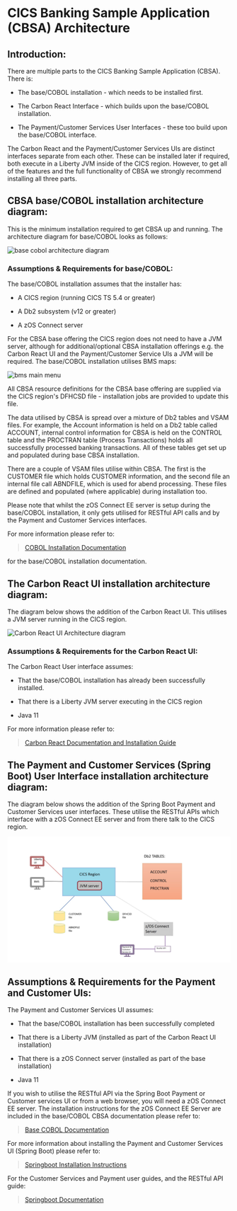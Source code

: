 # CICS Banking Sample Application (CBSA) Architecture

## Introduction:

There are multiple parts to the CICS Banking Sample Application (CBSA).
There is:

-   The base/COBOL installation - which needs to be installed first.

-   The Carbon React Interface - which builds upon the base/COBOL
    installation.

-   The Payment/Customer Services User Interfaces - these too build
    upon the base/COBOL interface.

The Carbon React and the Payment/Customer Services UIs are distinct
interfaces separate from each other. These can be installed later if
required, both execute in a Liberty JVM inside of the CICS region.
However, to get all of the features and the full functionality of CBSA
we strongly recommend installing all three parts.

## CBSA base/COBOL installation architecture diagram: 

This is the minimum installation required to get CBSA up and running.
The architecture diagram for base/COBOL looks as follows:

![base cobol architecture diagram](../doc/images/Architecture/Base_cobol_CBSA_architecture_diagram.jpg)

### Assumptions & Requirements for base/COBOL:

The base/COBOL installation assumes that the installer has:

-   A CICS region (running CICS TS 5.4 or greater)

-   A Db2 subsystem (v12 or greater)

-   A zOS Connect server

For the CBSA base offering the CICS region does not need to have a JVM
server, although for additional/optional CBSA installation offerings
e.g. the Carbon React UI and the Payment/Customer Service UIs a JVM will be
required. The base/COBOL installation utilises BMS maps:

![bms main menu](../doc/images/Architecture/BMS_User_Main_Menu.jpg)


All CBSA resource definitions for the CBSA base offering are supplied
via the CICS region's DFHCSD file - installation jobs are provided to
update this file.

The data utilised by CBSA is spread over a mixture of Db2 tables and
VSAM files. For example, the Account information is held on a Db2 table
called ACCOUNT, internal control information for CBSA is held on the
CONTROL table and the PROCTRAN table (Process Transactions) holds all
successfully processed banking transactions. All of these tables get set
up and populated during base CBSA installation.

There are a couple of VSAM files utilise within CBSA. The first is the
CUSTOMER file which holds CUSTOMER information, and the second file an
internal file call ABNDFILE, which is used for abend processing. These
files are defined and populated (where applicable) during installation
too.

Please note that whilst the zOS Connect EE server is setup during the
base/COBOL installation, it only gets utilised for RESTful API calls and
by the Payment and Customer Services interfaces.

For more information please refer to:

> [COBOL Installation Documentation](../etc/install/base/doc/CBSA_base_cobol_installation_instructions.md)

for the base/COBOL installation documentation.

## The Carbon React UI installation architecture diagram:

The diagram below shows the addition of the Carbon React UI. This utilises a
JVM server running in the CICS region.

![Carbon React UI Architecture diagram](/doc/images/Architecture/CarbonReactUI_CBSA_architecture_diagram.jpg)

### Assumptions & Requirements for the Carbon React UI: 

The Carbon React User interface assumes:

-   That the base/COBOL installation has already been successfully
    installed.

-   That there is a Liberty JVM server executing in the CICS region

-   Java 11

For more information please refer to:

> [Carbon React Documentation and Installation Guide](../etc/install/carbonReactUI/doc/CBSA_Carbon_React_UI_installation_deployment_guide.md)

## The Payment and Customer Services (Spring Boot) User Interface installation architecture diagram:

The diagram below shows the addition of the Spring Boot Payment and
Customer Services user interfaces. These utilise the RESTful APIs which
interface with a zOS Connect EE server and from there talk to the CICS
region.

![Payment and CS architecture diagram](../doc/images/Architecture/Payment_and_Customer_Services_UI_CBSA_architecture_diagram.jpg)

## Assumptions & Requirements for the Payment and Customer UIs: 

The Payment and Customer Services UI assumes:

-   That the base/COBOL installation has been successfully completed

-   That there is a Liberty JVM (installed as part of the Carbon React UI installation)

-   That there is a zOS Connect server (installed as part of the base installation)

-   Java 11

If you wish to utilise the RESTful API via the Spring Boot Payment or
Customer services UI or from a web browser, you will need a zOS Connect
EE server. The installation instructions for the zOS Connect EE Server
are included in the base/COBOL CBSA documentation please refer to:

> [Base COBOL Documentation](../etc/install/base/doc/CBSA_base_cobol_installation_instructions.md)

For more information about installing the Payment and Customer Services
UI (Spring Boot) please refer to:

> [Springboot Installation Instructions](../etc/install/springBootUI/doc/CBSA_Deploying_the_Payment_Customer_Services_Springboot_apps.md)

For the Customer Services and Payment user guides, and the RESTful API guide:

> [Springboot Documentation](../etc/usage/springBoot/doc)



